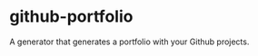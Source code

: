 github-portfolio
=================

A generator that generates a portfolio with your Github projects.
